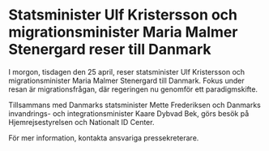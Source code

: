 # Statsminister Ulf Kristersson och migrationsminister Maria Malmer Stenergard reser till Danmark

I morgon, tisdagen den 25 april, reser statsminister Ulf Kristersson och migrationsminister Maria Malmer Stenergard till Danmark. Fokus under resan är migrationsfrågan, där regeringen nu genomför ett paradigmskifte.

Tillsammans med Danmarks statsminister Mette Frederiksen och Danmarks invandrings- och integrationsminister Kaare Dybvad Bek, görs besök på Hjemrejsestyrelsen och Nationalt ID Center.

För mer information, kontakta ansvariga pressekreterare.

